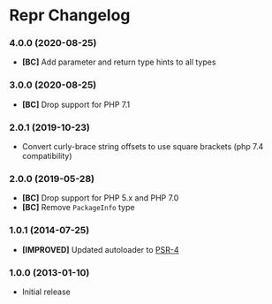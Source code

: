 # Repr Changelog

### 4.0.0 (2020-08-25)

- **[BC]** Add parameter and return type hints to all types

### 3.0.0 (2020-08-25)

- **[BC]** Drop support for PHP 7.1

### 2.0.1 (2019-10-23)

- Convert curly-brace string offsets to use square brackets (php 7.4 compatibility)

### 2.0.0 (2019-05-28)

- **[BC]** Drop support for PHP 5.x and PHP 7.0
- **[BC]** Remove `PackageInfo` type

### 1.0.1 (2014-07-25)

- **[IMPROVED]** Updated autoloader to [PSR-4](http://www.php-fig.org/psr/psr-4/)

### 1.0.0 (2013-01-10)

- Initial release
